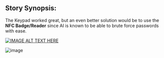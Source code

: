 ## Story Synopsis:

The Keypad worked great, but an even better solution would be to use the **NFC Badge/Reader** since AI is known to be able to brute force passwords with ease. 

[![IMAGE ALT TEXT HERE](https://img.youtube.com/vi/Q2s8CyfNSbU/0.jpg)](https://www.youtube.com/watch?v=Q2s8CyfNSbU)

![image](https://github.com/user-attachments/assets/ba291eef-ade2-4703-a661-6c4eeee52ece)
